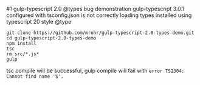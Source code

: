 #1 gulp-typescript 2.0 @types bug demonstration
gulp-typescript 3.0.1 configured with tsconfig.json is not correctly loading types installed using typescript 20 style @type 
```
git clone https://github.com/mrohr/gulp-typescript-2.0-types-demo.git
cd gulp-typescript-2.0-types-demo
npm install
tsc
rm src/*.js*
gulp
```
tsc compile will be successful, gulp compile will fail with `error TS2304: Cannot find name '$'.`
